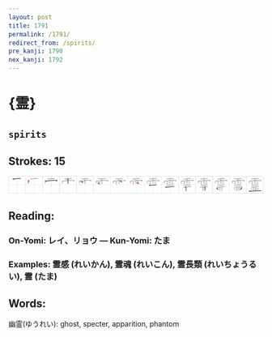 ```yaml
---
layout: post
title: 1791
permalink: /1791/
redirect_from: /spirits/
pre_kanji: 1790
nex_kanji: 1792
---
```


# {霊}

## `spirits`

## Strokes: 15

<div class="stroke"><img src="../images/E99C8A.png" /></div>

## Reading:

### On-Yomi: レイ、リョウ &mdash; Kun-Yomi: たま

### Examples: 霊感 (れいかん), 霊魂 (れいこん), 霊長類 (れいちょうるい), 霊 (たま)

## Words:

幽霊(ゆうれい): ghost, specter, apparition, phantom
